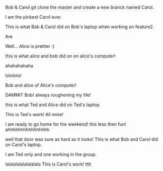 Bob & Carol git clone the master and create a new branck named Carol.

I am the pinkest Carol ever.

This is what Bab & Carol did on Bob's laptop when working on feature2.

Are

Well... Alice is prettier :)

this is what alice and bob did on on alice's computer!

ahahahahaha

lolololol

Bob and alice of Alice's computer!

DAMMIT Bob! always roughening my life!

this is what Ted and Alice did on Ted's laptop.

This is Ted's work!  All mine!

I am ready to go home for the weekend! this less then fun!
ahhhhhhhhhhhhhhhh

well that door was sure as hard as it looks!
This is what Bob and Carol did on Carol's laptop.

I am Ted only and one working in the group.

lalalalalalalalalala
This is Carol's work!
tttt
